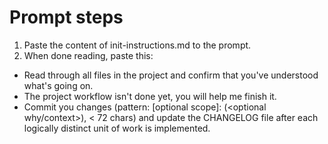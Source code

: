 # Prompt steps

1. Paste the content of init-instructions.md to the prompt.
2. When done reading, paste this:

- Read through all files in the project and confirm that you've understood what's going on.
- The project workflow isn't done yet, you will help me finish it.
- Commit you changes (pattern: <type>[optional scope]: <what changed> (<optional why/context>), < 72 chars) and update the CHANGELOG file after each logically distinct unit of work is implemented.



